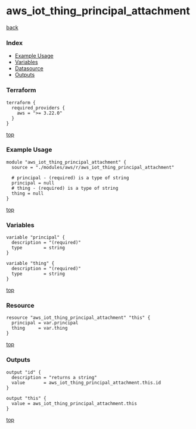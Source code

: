 # aws_iot_thing_principal_attachment

[back](../aws.md)

### Index

- [Example Usage](#example-usage)
- [Variables](#variables)
- [Datasource](#datasource)
- [Outputs](#outputs)

### Terraform

```hcl
terraform {
  required_providers {
    aws = ">= 3.22.0"
  }
}
```

[top](#index)

### Example Usage

```hcl
module "aws_iot_thing_principal_attachment" {
  source = "./modules/aws/r/aws_iot_thing_principal_attachment"

  # principal - (required) is a type of string
  principal = null
  # thing - (required) is a type of string
  thing = null
}
```

[top](#index)

### Variables

```hcl
variable "principal" {
  description = "(required)"
  type        = string
}

variable "thing" {
  description = "(required)"
  type        = string
}
```

[top](#index)

### Resource

```hcl
resource "aws_iot_thing_principal_attachment" "this" {
  principal = var.principal
  thing     = var.thing
}
```

[top](#index)

### Outputs

```hcl
output "id" {
  description = "returns a string"
  value       = aws_iot_thing_principal_attachment.this.id
}

output "this" {
  value = aws_iot_thing_principal_attachment.this
}
```

[top](#index)